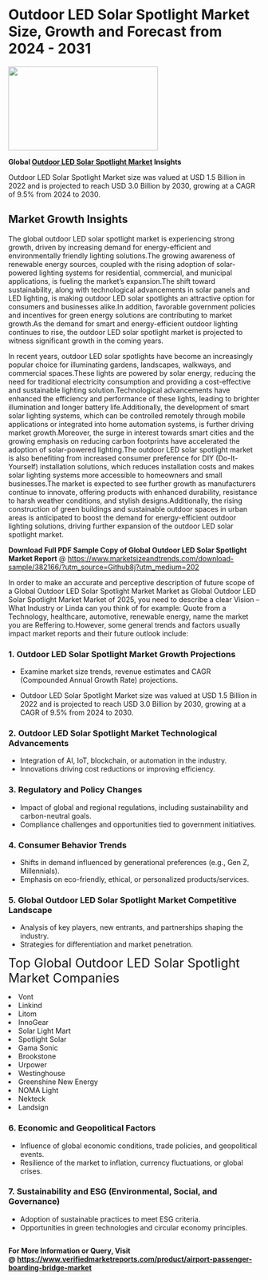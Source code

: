 <H1>Outdoor LED Solar Spotlight Market Size, Growth and Forecast from 2024 - 2031</H1><img class="aligncenter size-medium wp-image-584254" src="https://thirdeyenews.in/wp-content/uploads/2024/09/Global-Market-Research-300x168.jpeg" alt="" width="300" height="168" /><p><strong>Global&nbsp;<a href="https://www.marketsizeandtrends.com/download-sample/382166/?utm_source=Github8j?utm_medium=202">Outdoor LED Solar Spotlight Market</a> Insights</strong></p><p>Outdoor LED Solar Spotlight Market size was valued at USD 1.5 Billion in 2022 and is projected to reach USD 3.0 Billion by 2030, growing at a CAGR of 9.5% from 2024 to 2030.</p><p><h2>Market Growth Insights</h2> <p>The global outdoor LED solar spotlight market is experiencing strong growth, driven by increasing demand for energy-efficient and environmentally friendly lighting solutions.The growing awareness of renewable energy sources, coupled with the rising adoption of solar-powered lighting systems for residential, commercial, and municipal applications, is fueling the market’s expansion.The shift toward sustainability, along with technological advancements in solar panels and LED lighting, is making outdoor LED solar spotlights an attractive option for consumers and businesses alike.In addition, favorable government policies and incentives for green energy solutions are contributing to market growth.As the demand for smart and energy-efficient outdoor lighting continues to rise, the outdoor LED solar spotlight market is projected to witness significant growth in the coming years. </p> <p>In recent years, outdoor LED solar spotlights have become an increasingly popular choice for illuminating gardens, landscapes, walkways, and commercial spaces.These lights are powered by solar energy, reducing the need for traditional electricity consumption and providing a cost-effective and sustainable lighting solution.Technological advancements have enhanced the efficiency and performance of these lights, leading to brighter illumination and longer battery life.Additionally, the development of smart solar lighting systems, which can be controlled remotely through mobile applications or integrated into home automation systems, is further driving market growth.Moreover, the surge in interest towards smart cities and the growing emphasis on reducing carbon footprints have accelerated the adoption of solar-powered lighting.The outdoor LED solar spotlight market is also benefiting from increased consumer preference for DIY (Do-It-Yourself) installation solutions, which reduces installation costs and makes solar lighting systems more accessible to homeowners and small businesses.The market is expected to see further growth as manufacturers continue to innovate, offering products with enhanced durability, resistance to harsh weather conditions, and stylish designs.Additionally, the rising construction of green buildings and sustainable outdoor spaces in urban areas is anticipated to boost the demand for energy-efficient outdoor lighting solutions, driving further expansion of the outdoor LED solar spotlight market.</p><p><span class=""><strong>Download Full PDF Sample Copy of Global Outdoor LED Solar Spotlight Market Report</strong> @ <a href="https://www.marketsizeandtrends.com/download-sample/382166/?utm_source=Github8j?utm_medium=202" target="_blank">https://www.marketsizeandtrends.com/download-sample/382166/?utm_source=Github8j?utm_medium=202</a></span></p><p>In order to make an accurate and perceptive description of future scope of a Global&nbsp;Outdoor LED Solar Spotlight Market Market as Global&nbsp;Outdoor LED Solar Spotlight Market Market of 2025, you need to describe a clear Vision &ndash; What Industry or Linda can you think of for example: Quote from a Technology, healthcare, automotive, renewable energy, name the market you are Reffering to.However, some general trends and factors usually impact market reports and their future outlook include:</p><h3>1.&nbsp;<strong>Outdoor LED Solar Spotlight Market Growth Projections</strong></h3><ul><li>Examine market size trends, revenue estimates and CAGR (Compounded Annual Growth Rate) projections.</li><li><p>Outdoor LED Solar Spotlight Market size was valued at USD 1.5 Billion in 2022 and is projected to reach USD 3.0 Billion by 2030, growing at a CAGR of 9.5% from 2024 to 2030.</p></li></ul><h3>2.&nbsp;<strong>Outdoor LED Solar Spotlight Market Technological Advancements</strong></h3><ul><li>Integration of AI, IoT, blockchain, or automation in the industry.</li><li>Innovations driving cost reductions or improving efficiency.</li></ul><h3>3.&nbsp;<strong>Regulatory and Policy Changes</strong></h3><ul><li>Impact of global and regional regulations, including sustainability and carbon-neutral goals.</li><li>Compliance challenges and opportunities tied to government initiatives.</li></ul><h3>4.&nbsp;<strong>Consumer Behavior Trends</strong></h3><ul><li>Shifts in demand influenced by generational preferences (e.g., Gen Z, Millennials).</li><li>Emphasis on eco-friendly, ethical, or personalized products/services.</li></ul><h3>5.&nbsp;<strong>Global Outdoor LED Solar Spotlight Market Competitive Landscape</strong></h3><ul><li>Analysis of key players, new entrants, and partnerships shaping the industry.</li><li>Strategies for differentiation and market penetration.</li></ul><p data-pm-slice="1 1 []"><span style="color: inherit; font-family: inherit; font-size: 25px;">Top Global Outdoor LED Solar Spotlight Market Companies</span></p><div class="" data-test-id=""><p><li>Vont</li><li> Linkind</li><li> Litom</li><li> InnoGear</li><li> Solar Light Mart</li><li> Spotlight Solar</li><li> Gama Sonic</li><li> Brookstone</li><li> Urpower</li><li> Westinghouse</li><li> Greenshine New Energy</li><li> NOMA Light</li><li> Nekteck</li><li> Landsign</li></p></div><h3>6.&nbsp;<strong>Economic and Geopolitical Factors</strong></h3><ul><li>Influence of global economic conditions, trade policies, and geopolitical events.</li><li>Resilience of the market to inflation, currency fluctuations, or global crises.</li></ul><h3>7.&nbsp;<strong>Sustainability and ESG (Environmental, Social, and Governance)</strong></h3><ul><li>Adoption of sustainable practices to meet ESG criteria.</li><li>Opportunities in green technologies and circular economy principles.</li></ul><h2><strong style="font-size: 14px;">For More Information or Query, Visit @&nbsp;</strong><a style="background-color: #ffffff; font-size: 14px;" href="https://www.marketsizeandtrends.com/report/outdoor-led-solar-spotlight-market/" target="_blank">https://www.verifiedmarketreports.com/product/airport-passenger-boarding-bridge-market</a></h2>